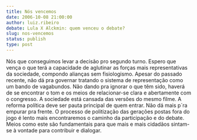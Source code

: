 ```yaml
---
title: Nós vencemos
date: 2006-10-08 21:00:00
author: luiz.ribeiro
debate: Lula X Alckmin: quem venceu o debate?
slug: nos-vencemos
status: publish 
type: post
---
```


Nós que conseguimos levar a decisão pro segundo turno. Espero que vença o que terá a capacidade de aglutinar as forças mais representativas da sociedade, compondo alianças sem fisiologismo. Apesar do passado recente, não dá pra governar tratando o sistema de representação como um bando de vagabundos. Não dando pra ignorar o que têm sido, haverá de se encontrar o tom e os meios de relacionar-se clara e abertamente com o congresso. A sociedade está cansada das versões do mesmo filme. A reforma política deve ser pauta principal de quem entrar. Não dá mais p´ra empurar pra frente. O processo de politização das gerações postas fora do jogo é lento mais encontraremos o caminho da participação e do debate. Meios como este são fundamentais para que mais e mais cidadãos sintam-se à vontade para contribuir e dialogar.
